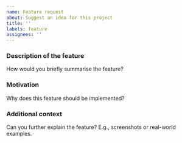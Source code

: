 ```yaml
---
name: Feature request
about: Suggest an idea for this project
title: ''
labels: feature
assignees: ''
---
```


### Description of the feature
How would you briefly summarise the feature?

### Motivation
Why does this feature should be implemented?

### Additional context
Can you further explain the feature? E.g., screenshots or real-world examples.
